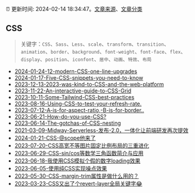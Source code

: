 :alarm_clock: 更新时间: 2024-02-14 18:34:47。[文章来源](/README.md)、[文章分类](/TAGS.md)

## CSS


> 关键字：`CSS`、`Sass`、`Less`、`scale`、`transform`、`transition`、`animation`、`border`、`background`、`font-weight`、`font-face`、`flex`、`display`、`position`、`iconfont`、`居中`、`动画`、`特效`、`布局`



- [2024-01-24-12-modern-CSS-one-line-upgrades](https://frontendfoc.us/issues/627) 
- [2024-01-17-Five-CSS-snippets-you-need-to-know](https://frontendfoc.us/issues/626) 
- [2023-12-13-2023-was-kind-to-CSS-and-the-web-platform](https://frontendfoc.us/issues/622) 
- [2023-11-22-An-interactive-guide-to-CSS-Grid](https://frontendfoc.us/issues/619) 
- [2023-10-11-Some-Tailwind-CSS-best-practices](https://frontendfoc.us/issues/613) 
- [2023-08-16-Using-CSS-to-test-your-refresh-rate.](https://frontendfoc.us/issues/606) 
- [2023-07-12-A-is-for-aspect-ratio,-B-is-for-border..](https://frontendfoc.us/issues/601) 
- [2023-06-21-How-do-you-use-CSS?](https://frontendfoc.us/issues/598) 
- [2023-06-14-The-gotchas-of-CSS-nesting](https://frontendfoc.us/issues/597) 
- [2021-03-09-Midway-Serverless-发布-2.0，一体化让前端研发再次提效](https://fed.taobao.org/blog/taofed/do71ct/mvd9lw) 
- [2024-01-21-CSS-@scope他来了](https://www.zhangxinxu.com/wordpress/2024/01/css-at-scope/) 
- [2023-07-20-CSS高宽不等图片固定比例布局的三重进化](https://www.zhangxinxu.com/wordpress/2023/07/css-image-aspect-ratio-layout/) 
- [2023-06-29-CSS-sin/cos等数学三角函数简介与应用](https://www.zhangxinxu.com/wordpress/2023/06/css-sin-cos-tan-function/) 
- [2023-06-18-我使用CSS模拟个假的数字loading效果](https://www.zhangxinxu.com/wordpress/2023/06/css-text-number-loading/) 
- [2023-06-05-使用纯CSS实现噪点效果](https://www.zhangxinxu.com/wordpress/2023/06/css-noise/) 
- [2023-05-30-CSS-margin-trim属性是做什么用的？](https://www.zhangxinxu.com/wordpress/2023/05/css-margin-trim/) 
- [2023-03-23-CSS又出了个revert-layer全局关键字😂](https://www.zhangxinxu.com/wordpress/2023/03/css-revert-layer-global-keyword/) 
